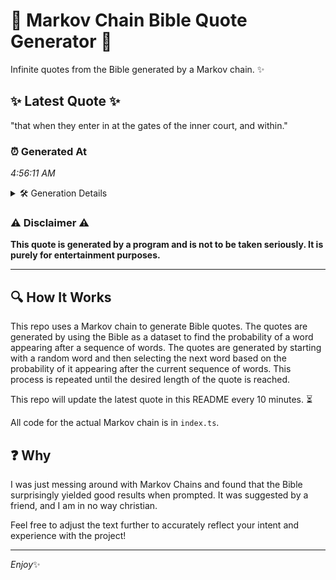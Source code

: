 # 📖 Markov Chain Bible Quote Generator 📖

Infinite quotes from the Bible generated by a Markov chain. ✨

## ✨ Latest Quote ✨
"that when they enter in at the gates of the inner court, and within."

### ⏰ Generated At
*4:56:11 AM*

<details>
    <summary>🛠️ Generation Details</summary>
    <p>
        <strong>🌱 Seed:</strong> that<br>
        <strong>🔄 Iterations:</strong> 13<br>
        <strong>📜 Context History:</strong><br>[ that ]: when<br>[ that, when ]: they<br>[ that, when, they ]: enter<br>[ that, when, they, enter ]: in<br>[ that, when, they, enter, in ]: at<br>[ that, when, they, enter, in, at ]: the<br>[ when, they, enter, in, at, the ]: gates<br>[ they, enter, in, at, the, gates ]: of<br>[ enter, in, at, the, gates, of ]: the<br>[ in, at, the, gates, of, the ]: inner<br>[ at, the, gates, of, the, inner ]: court,<br>[ the, gates, of, the, inner, court, ]: and<br>[ gates, of, the, inner, court,, and ]: within.<br>
    </p>
</details>

### ⚠️ Disclaimer ⚠️
**This quote is generated by a program and is not to be taken seriously. It is purely for entertainment purposes.**

---

## 🔍 How It Works

This repo uses a Markov chain to generate Bible quotes. The quotes are generated by using the Bible as a dataset to find the probability of a word appearing after a sequence of words. The quotes are generated by starting with a random word and then selecting the next word based on the probability of it appearing after the current sequence of words. This process is repeated until the desired length of the quote is reached.

This repo will update the latest quote in this README every 10 minutes. ⏳

All code for the actual Markov chain is in `index.ts`.

## ❓ Why

I was just messing around with Markov Chains and found that the Bible surprisingly yielded good results when prompted. 
It was suggested by a friend, and I am in no way christian.

Feel free to adjust the text further to accurately reflect your intent and experience with the project!

---

*Enjoy*✨
